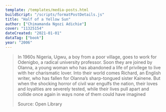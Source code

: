 ```yaml
---
template: /templates/media-posts.html
buildScript: "/scripts/formatPostDetails.js"
title: "Half of a Yellow Sun"
author: ["Chimamanda Ngozi Adichie"]
cover: "11325154"
dateCreated: "2021-01-01"
dataTag: ["book"]
year: "2006"
---
```


> In 1960s Nigeria, Ugwu, a boy from a poor village, goes to work for Odenigbo, a radical university professor. Soon they are joined by Olanna, a young woman who has abandoned a life of privilege to live with her charismatic lover. Into their world comes Richard, an English writer, who has fallen for Olanna’s sharp-tongued sister Kainene. But when the shocking horror of civil war engulfs the nation, their loves and loyalties are severely tested, while their lives pull apart and collide once again in ways none of them could have imagined
>
> Source: Open Library
